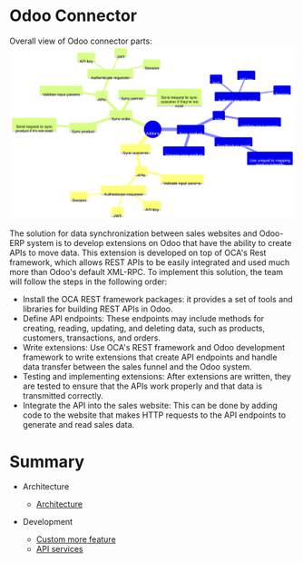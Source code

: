# Odoo Connector
Overall view of Odoo connector parts:
![Odoo connector](./diagram/Synchonorous-Intergration.svg)

The solution for data synchronization between sales websites and Odoo-ERP system is to develop extensions on Odoo that have the ability to create APIs to move data. This extension is developed on top of OCA's Rest framework, which allows REST APIs to be easily integrated and used much more than Odoo's default XML-RPC. To implement this solution, the team will follow the steps in the following order: 
- Install the OCA REST framework packages: it provides a set of tools and libraries for building REST APIs in Odoo. 
- Define API endpoints: These endpoints may include methods for creating, reading, updating, and deleting data, such as products, customers, transactions, and orders.
- Write extensions: Use OCA's REST framework and Odoo development framework to write extensions that create API endpoints and handle data transfer between the sales funnel and the Odoo system.
- Testing and implementing extensions: After extensions are written, they are tested to ensure that the APIs work properly and that data is transmitted correctly.
- Integrate the API into the sales website: This can be done by adding code to the website that makes HTTP requests to the API endpoints to generate and read sales data.

# Summary
- Architecture
    * [Architecture](architecture/architecture.md)

- Development
    * [Custom more feature](development/develop-new-feature.md)
    * [API services](development/api-services.md)
